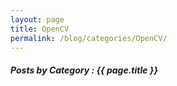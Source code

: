 ```yaml
---
layout: page
title: OpenCV
permalink: /blog/categories/OpenCV/
---
```


<h5> Posts by Category : {{ page.title }} </h5>

<div class="card">

</div>